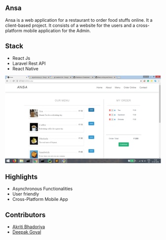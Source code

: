 ## Ansa
Ansa is a web application for a restaurant to order food stuffs online. It a client-based project. It consists of a website for the users
and a cross-platform mobile application for the Admin.

## Stack
- React Js
- Laravel Rest API
- React Native

![alt text](AnsaWebsite/public/images/img.png)

## Highlights
- Asynchronous Functionalities
- User friendly
- Cross-Platform Mobile App 

## Contributors
- [Akriti Bhadoriya](https://github.com/Akriti3011)
- [Deepak Goyal](https://github.com/DeepakGoyal468)
